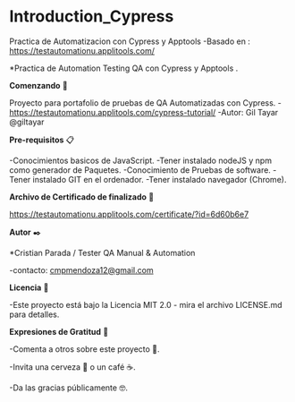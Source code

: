 # Introduction_Cypress
Practica de Automatizacion con Cypress y Apptools
-Basado en : https://testautomationu.applitools.com/



*Practica de Automation Testing QA con Cypress y Apptools .



**Comenzando** 🚀

Proyecto para portafolio de pruebas de QA Automatizadas con Cypress.
-https://testautomationu.applitools.com/cypress-tutorial/
-Autor: Gil Tayar @giltayar


**Pre-requisitos** 📋

-Conocimientos basicos de JavaScript.
-Tener instalado nodeJS y npm como generador de Paquetes.
-Conocimiento de Pruebas de software.
-Tener instalado GIT en el ordenador.
-Tener instalado navegador (Chrome).




**Archivo de Certificado de finalizado** 🔧

https://testautomationu.applitools.com/certificate/?id=6d60b6e7






**Autor** ✒️


*Cristian Parada / Tester QA Manual & Automation 

-contacto: cmpmendoza12@gmail.com


**Licencia** 📄


-Este proyecto está bajo la Licencia MIT 2.0 - mira el archivo LICENSE.md para detalles.



**Expresiones de Gratitud** 🎁

-Comenta a otros sobre este proyecto 📢.

-Invita una cerveza 🍺 o un café ☕.

-Da las gracias públicamente 🤓.
